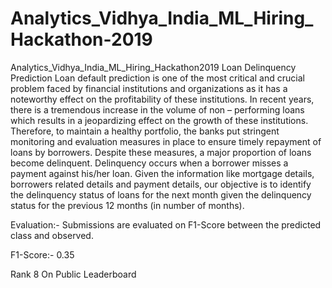 # Analytics_Vidhya_India_ML_Hiring_Hackathon-2019
Analytics_Vidhya_India_ML_Hiring_Hackathon2019 Loan Delinquency Prediction  Loan default prediction is one of the most critical and crucial problem faced by financial institutions and organizations as it has a noteworthy effect on the profitability of these institutions. In recent years, there is a tremendous increase in the volume of non – performing loans which results in a jeopardizing effect on the growth of these institutions. Therefore, to maintain a healthy portfolio, the banks put stringent monitoring and evaluation measures in place to ensure timely repayment of loans by borrowers. Despite these measures, a major proportion of loans become delinquent. Delinquency occurs when a borrower misses a payment against his/her loan.  Given the information like mortgage details, borrowers related details and payment details, our objective is to identify the delinquency status of loans for the next month given the delinquency status for the previous 12 months (in number of months).

Evaluation:-
Submissions are evaluated on F1-Score between the predicted class and observed.

F1-Score:- 0.35


Rank 8 On Public Leaderboard
